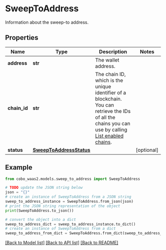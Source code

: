# SweepToAddress

Information about the sweep-to address.

## Properties

Name | Type | Description | Notes
------------ | ------------- | ------------- | -------------
**address** | **str** | The wallet address. | 
**chain_id** | **str** | The chain ID, which is the unique identifier of a blockchain. You can retrieve the IDs of all the chains you can use by calling [List enabled chains](https://www.cobo.com/developers/v2/api-references/wallets/list-enabled-chains). | 
**status** | [**SweepToAddressStatus**](SweepToAddressStatus.md) |  | [optional] 

## Example

```python
from cobo_waas2.models.sweep_to_address import SweepToAddress

# TODO update the JSON string below
json = "{}"
# create an instance of SweepToAddress from a JSON string
sweep_to_address_instance = SweepToAddress.from_json(json)
# print the JSON string representation of the object
print(SweepToAddress.to_json())

# convert the object into a dict
sweep_to_address_dict = sweep_to_address_instance.to_dict()
# create an instance of SweepToAddress from a dict
sweep_to_address_from_dict = SweepToAddress.from_dict(sweep_to_address_dict)
```
[[Back to Model list]](../README.md#documentation-for-models) [[Back to API list]](../README.md#documentation-for-api-endpoints) [[Back to README]](../README.md)


